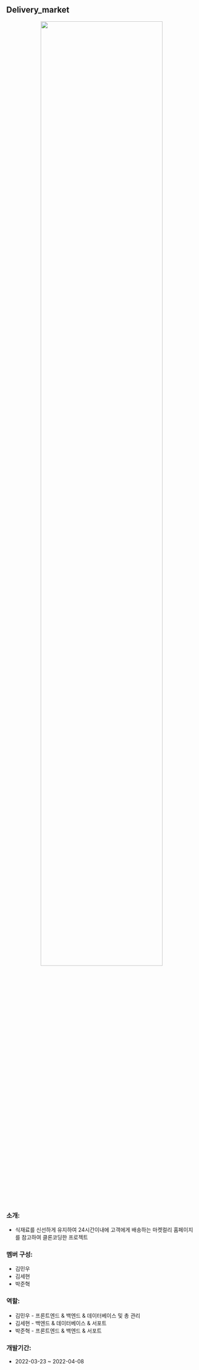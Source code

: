 ## Delivery_market

<p align="center"><img src="https://user-images.githubusercontent.com/94505653/162961357-0031a2e7-a71f-414f-9b8b-c4526318f949.png" margin="0px auto" width="80%" height="80%"></p>

### 소개:
* 식재료를 신선하게 유지하여 24시간이내에 고객에게 배송하는 마켓컬리 홈페이지를 참고하여 클론코딩한 프로젝트

### 멤버 구성: 
* 김민우 
* 김세현
* 박준혁

### 역할:
* 김민우 - 프론트엔드 & 백엔드 & 데이터베이스 및 총 관리
* 김세현 - 백엔드 & 데이터베이스 & 서포트
* 박준혁 - 프론트엔드 & 백엔드 & 서포트

### 개발기간:
* 2022-03-23 ~ 2022-04-08


